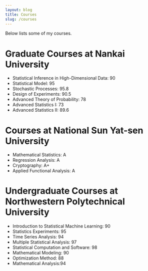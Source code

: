 ```yaml
---
layout: blog
title: Courses
slug: /courses
---
```


<p> Below lists some of my courses. </p>

<h1>Graduate Courses at Nankai University </h1>
<p>
  <ul>
  <li>Statistical Inference in High-Dimensional Data: 90</li>
  <li>Statistical Model: 95</li>
  <li>Stochastic Processes: 95.8</li>
  <li>Design of Experiments: 90.5</li>
  <li>Advanced Theory of Probability: 78</li>  
  <li>Advanced Statistics I: 73</li>   
  <li>Advanced Statistics II: 89.6</li>   
  </ul>
</p>  


<h1> Courses at National Sun Yat-sen University </h1>
<p>
  <ul>
  <li>Mathematical Statistics: A</li>
  <li>Regression Analysis: A</li>
  <li>Cryptography: A+</li>
  <li>Applied Functional Analysis: A</li>
 
  </ul>
</p>


<h1>Undergraduate Courses at Northwestern Polytechnical University </h1>
<p>
  <ul>
  <li>Introduction to Statistical Machine Learning: 90</li>     
  <li>Statistics Experiments: 95</li>
  <li>Time Series Analysis: 94</li>
  <li>Multiple Statistical Analysis: 97</li>
  <li>Statistical Computation and Software: 98</li>
  <li>Mathematical Modeling: 90</li>  
  <li>Optimization Method: 88</li>   
  <li>Mathematical Analysis:94</li>  
  </ul>
</p>  

<br />
